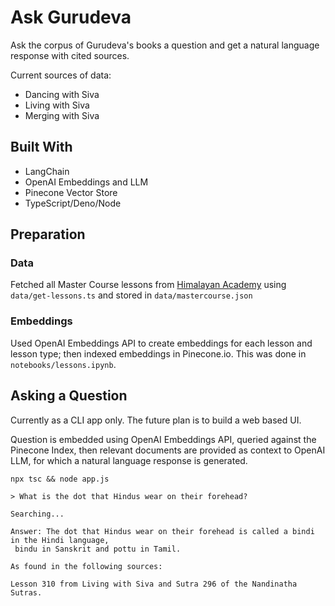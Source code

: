 # Ask Gurudeva

Ask the corpus of Gurudeva's books a question and get a natural language response with cited sources.

Current sources of data:

- Dancing with Siva
- Living with Siva
- Merging with Siva

## Built With

- LangChain
- OpenAI Embeddings and LLM
- Pinecone Vector Store
- TypeScript/Deno/Node

## Preparation

### Data

Fetched all Master Course lessons from [Himalayan Academy](https://www.himalayanacademy.com/livespiritually/become-student/todays-lesson) using `data/get-lessons.ts` and stored in `data/mastercourse.json`

### Embeddings

Used OpenAI Embeddings API to create embeddings for each lesson and lesson type; then indexed embeddings in Pinecone.io. This was done in `notebooks/lessons.ipynb`.

## Asking a Question

Currently as a CLI app only. The future plan is to build a web based UI.

Question is embedded using OpenAI Embeddings API, queried against the Pinecone Index, then relevant documents are provided as context to OpenAI LLM, for which a natural language response is generated.

`npx tsc && node app.js`

```
> What is the dot that Hindus wear on their forehead?

Searching...

Answer: The dot that Hindus wear on their forehead is called a bindi in the Hindi language,
 bindu in Sanskrit and pottu in Tamil.

As found in the following sources:

Lesson 310 from Living with Siva and Sutra 296 of the Nandinatha Sutras.
```
